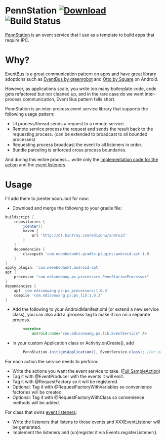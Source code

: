 # PennStation   [ ![Download](https://api.bintray.com/packages/edisonw/android/PennStation/images/download.svg) ](https://bintray.com/edisonw/android/PennStation/_latestVersion) ![Build Status](https://travis-ci.org/edisonw/PennStation.svg?branch=master)

[PennStation] is an event service that I use as a template to build apps that require IPC.

# Why?

[EventBus] is a great communication pattern on apps and have great library adoptions such as [EventBus by greenrobot] and [Otto by Square] on Android. 

However, as applications scale, you write too many boilerplate code, code gets refactored but not cleaned up, and in the rare case do we want inter-process communication, Event Bus pattern falls short.

PennStation is an inter-process event service library that supports the following usage pattern:

 * UI process/thread sends a request to a remote service. 
 * Remote service process the request and sends the result back to the requesting process. (can be extended to broadcast to all bounded processes)
 * Requesting process broadcast the event to all listeners in order. 
 * Bundle parceling is enforced cross process boundaries.

And during this entire process....write only the [implementation code for the action] and the [event listeners].
 
# Usage

I'll add them to jcenter soon..but for now: 

* Download and merge the following to your gradle file: 

```gradle
buildscript {
    repositories {
        jcenter()
        maven {
            url 'http://dl.bintray.com/edisonw/android'
        }
    }
    dependencies {
        classpath 'com.neenbedankt.gradle.plugins:android-apt:1.8'
    }
}
apply plugin: 'com.neenbedankt.android-apt'
apt {
    processor "com.edisonwang.ps.processors.PennStationProcessor"
}
dependencies {
    apt 'com.edisonwang.ps:ps_processors:1.0.3'
    compile 'com.edisonwang.ps:ps_lib:1.0.3'
}
```

* Add the following to your AndroidManifest.xml (or extend a new service class), you can also add a :process tag to make it run on a separate process.
```xml
        <service
            android:name="com.edisonwang.ps.lib.EventService" />
```
* In your custom Application class or Activity.onCreate(), add 
```java
        PennStation.init(getApplication(), EventService.class); //or extended class.
```

For each action the service needs to perform: 

* Write the actions you want the event service to take. ([Full SampleAction])
* Tag it with @EventProducer with the events it will emit.
* Tag it with @RequestFactory so it will be registered.
* Optional: Tag it with @RequestFactoryWithVariables so convenience factories will be created.
* Optional: Tag it with @RequestFactoryWithClass so convenience methods will be added.

For class that owns [event listeners]:

* Write the listeners that listens to those events and XXXEventListener will be generated.
* Implement the listeners and (un)register it via Events.registerListener().

[PennStation]: https://github.com/edisonw/Ipes
[EventBus]: https://github.com/google/guava/wiki/EventBusExplained
[Otto by Square]: http://square.github.io/otto/
[EventBus by greenrobot]: https://github.com/greenrobot/
[implementation code for the action]: https://github.com/edisonw/PennStation/blob/master/sample-app/src/main/java/com/edisonwang/ps/sample/SimpleAction.java
[event listeners]: https://github.com/edisonw/PennStation/blob/master/sample-app/src/main/java/com/edisonwang/ps/sample/SampleActivity.java
[Full SampleAction]: https://github.com/edisonw/PennStation/blob/master/sample-app/src/main/java/com/edisonwang/ps/sample/ComplicatedAction.java
